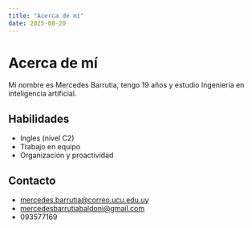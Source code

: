 ```yaml
---
title: "Acerca de mí"
date: 2025-08-20
---
```


# Acerca de mí

Mi nombre es Mercedes Barrutia, tengo 19 años y estudio Ingeniería en inteligencia artificial. 

## Habilidades
- Ingles (nivel C2)
- Trabajo en equipo 
- Organización y proactividad

## Contacto
- mercedes.barrutia@correo.ucu.edu.uy
- mercedesbarrutiabaldoni@gmail.com
- 093577169
